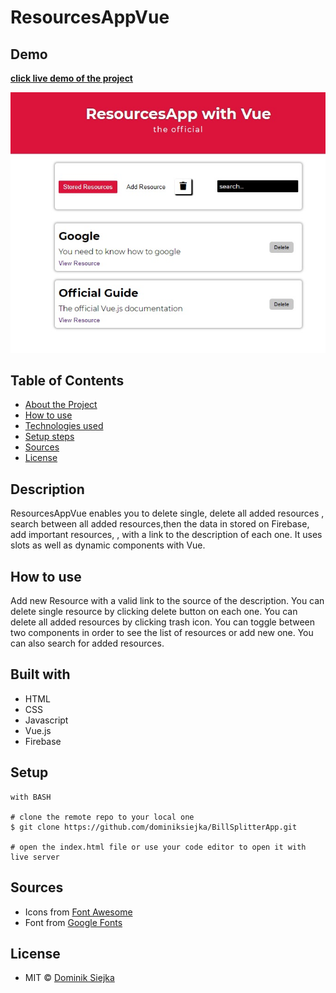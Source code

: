 # ResourcesAppVue

## Demo

[**click live demo of the project**](https://dominiksiejka.github.io/ResourcesAppVue)

![ResourcesAppVue preview](src\assets\resourcesapp.jpg)

## Table of Contents

- [About the Project](#description)
- [How to use](#how-to-use)
- [Technologies used](#built-with)
- [Setup steps](#setup)
- [Sources](#sources)
- [License](#license)

## Description

ResourcesAppVue enables you to delete single, delete all added resources , search between all added resources,then the data in stored on Firebase, add important resources, , with a link to the description of each one. It uses slots as well as dynamic components with Vue.

## How to use

Add new Resource with a valid link to the source of the description. You can delete single resource by clicking delete button on each one. You can delete all added resources by clicking trash icon. You can toggle between two components in order to see the list of resources or add new one. You can also search for added resources.

## Built with

- HTML
- CSS
- Javascript
- Vue.js
- Firebase

## Setup

```
with BASH

# clone the remote repo to your local one
$ git clone https://github.com/dominiksiejka/BillSplitterApp.git

# open the index.html file or use your code editor to open it with live server

```

## Sources

- Icons from [Font Awesome ](https://fontawesome.com)
- Font from [Google Fonts ](https://fonts.google.com/)

## License

- MIT © [Dominik Siejka ](https://github.com/dominiksiejka/ResourcesAppVue)
